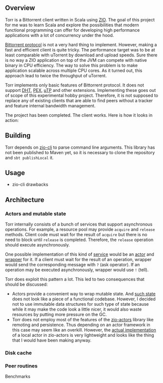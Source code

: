 ## Overview

Torr is a Bittorrent client written in Scala using [ZIO](https://zio.dev/). The goal of this project for me 
was to learn Scala and explore the possibilities that modern functional programming can offer for 
developing high performance applications with a lot of concurrency under the hood.  

[Bittorrent protocol](https://wiki.theory.org/BitTorrentSpecification) is not a very hard thing to implement.
However, making a fast and efficient client is quite tricky. The performance target was to be at least 
comparable with uTorrent by download and upload speeds. Sure there is no way a ZIO application on top of 
the JVM can compete with native binary in CPU efficiency. The way to solve this problem is to make 
application scalable across multiple CPU cores. As it turned out, this approach lead to twice the throughput
of uTorrent.  

Torr implements only basic features of Bittorrent protocol. It does not support [DHT](http://bittorrent.org/beps/bep_0005.html), 
[PEX](http://bittorrent.org/beps/bep_0011.html), [uTP](https://www.bittorrent.org/beps/bep_0029.html) and other extensions. 
Implementing these goes out of scope of this experimental hobby project. Therefore, it is not supposed to 
replace any of existing clients that are able to find peers without a tracker and feature internal bandwidth management.  

The project has been completed. The client works. Here is how it looks in action:

## Building

Torr depends on [zio-cli](https://github.com/zio/zio-cli) to parse command line arguments. This library 
has not been published to Maven yet, so it is necessary to clone the repository and `sbt publishLocal` it.

## Usage
- zio-cli drawbacks

## Architecture

### Actors and mutable state

Torr internally consists of a bunch of services that support asynchronous operations. For example, a resource
pool may provide `acquire` and `release` methods. Client code must wait for the result of `acquire` but there
is no need to block until `release` is completed. Therefore, the `release` operation should execute asynchronously.

One possible implementation of this kind of [service](https://github.com/mikrasilnikov/torr/blob/main/src/main/scala/torr/directbuffers/GrowableBufferPool.scala) would be an [actor](https://github.com/mikrasilnikov/torr/blob/main/src/main/scala/torr/directbuffers/GrowablePoolActor.scala) 
and [wrapper](https://github.com/mikrasilnikov/torr/blob/main/src/main/scala/torr/directbuffers/GrowableBufferPool.scala) 
for it. If a client must wait for the result of an operation, wrapper would send the corresponding message with 
`?` (ask operator). If an operation may be executed asynchronously, wrapper would use `!` (tell).

Torr does exploit this pattern a lot. This led to two consequences that should be discussed:

- Actors provide a convenient way to wrap mutable state. And [such state](https://github.com/mikrasilnikov/torr/blob/main/src/main/scala/torr/peerwire/ReceiveActorState.scala) 
does not look like a piece of a functional codebase. However, I decided not to use immutable data structures
for such type of state because while it may make the code look a little nicer, it would also waste resources
by putting more pressure on the GC.
- Torr does not employ most of the features of the [zio-actors](https://zio.github.io/zio-actors/) library 
like remoting and persistence. Thus depending on an actor framework in this case may seem like an overkill.
However, the [actual implementation](https://github.com/zio/zio-actors/blob/master/actors/src/main/scala/zio/actors/Actor.scala) 
of a local actor in zio-actors is very lightweight and looks like the thing that I would have been making anyway.


### Disk cache

### Peer routines

Benchmarks

